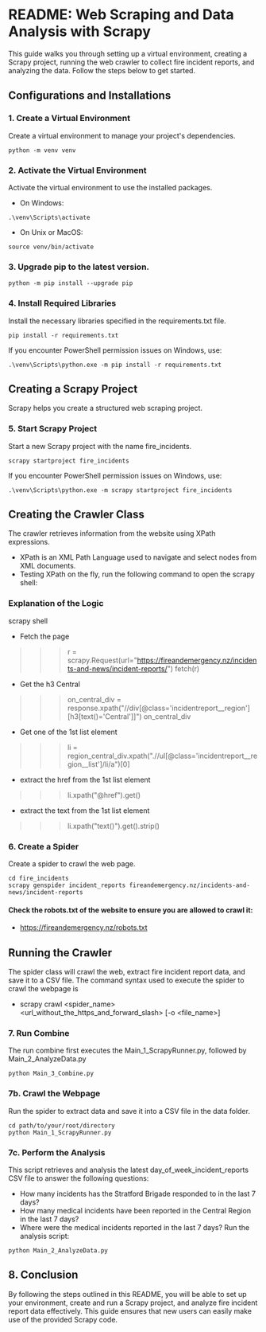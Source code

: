 # README: Web Scraping and Data Analysis with Scrapy

This guide walks you through setting up a virtual environment, creating a Scrapy project, running the web crawler to collect fire incident reports, and analyzing the data. Follow the steps below to get started.

## Configurations and Installations

### 1. Create a Virtual Environment
Create a virtual environment to manage your project's dependencies.
```
python -m venv venv
```

### 2. Activate the Virtual Environment
Activate the virtual environment to use the installed packages.

- On Windows:
```
.\venv\Scripts\activate
```

- On Unix or MacOS:
```
source venv/bin/activate
```

### 3. Upgrade pip to the latest version.
```
python -m pip install --upgrade pip
```

### 4. Install Required Libraries
Install the necessary libraries specified in the requirements.txt file.

```
pip install -r requirements.txt
```
If you encounter PowerShell permission issues on Windows, use:
```
.\venv\Scripts\python.exe -m pip install -r requirements.txt
```


## Creating a Scrapy Project
Scrapy helps you create a structured web scraping project.

### 5. Start Scrapy Project
Start a new Scrapy project with the name fire_incidents.
```
scrapy startproject fire_incidents
```
If you encounter PowerShell permission issues on Windows, use:
```
.\venv\Scripts\python.exe -m scrapy startproject fire_incidents
```



## Creating the Crawler Class
The crawler retrieves information from the website using XPath expressions.
- XPath is an XML Path Language used to navigate and select nodes from XML documents.
- Testing XPath on the fly, run the following command to open the scrapy shell:

### Explanation of the Logic
scrapy shell
- Fetch the page
>>> r = scrapy.Request(url="https://fireandemergency.nz/incidents-and-news/incident-reports/")
>>> fetch(r)
- Get the h3 Central
>>> on_central_div = response.xpath("//div[@class='incidentreport__region'][h3[text()='Central']]")
>>> on_central_div
- Get one of the 1st list element
>>> li = region_central_div.xpath(".//ul[@class='incidentreport__region__list']/li/a")[0]
- extract the href from the 1st list element
>>> li.xpath("@href").get() 
- extract the text from the 1st list element
>>> li.xpath("text()").get().strip()

### 6. Create a Spider
Create a spider to crawl the web page.

```
cd fire_incidents
scrapy genspider incident_reports fireandemergency.nz/incidents-and-news/incident-reports
```

#### Check the robots.txt of the website to ensure you are allowed to crawl it:
- https://fireandemergency.nz/robots.txt




## Running the Crawler
The spider class will crawl the web, extract fire incident report data, and save it to a CSV file.
The command syntax used to execute the spider to crawl the webpage is
- scrapy crawl <spider_name> <url_without_the_https_and_forward_slash> [-o <file_name>]

### 7. Run Combine
The run combine first executes the Main_1_ScrapyRunner.py, followed by Main_2_AnalyzeData.py

```
python Main_3_Combine.py
```
### 7b. Crawl the Webpage
Run the spider to extract data and save it into a CSV file in the data folder.

```
cd path/to/your/root/directory
python Main_1_ScrapyRunner.py
```

### 7c. Perform the Analysis
This script retrieves and analysis the latest day_of_week_incident_reports CSV file to answer the following questions:

- How many incidents has the Stratford Brigade responded to in the last 7 days?
- How many medical incidents have been reported in the Central Region in the last 7 days?
- Where were the medical incidents reported in the last 7 days?
Run the analysis script:

```
python Main_2_AnalyzeData.py
```

## 8. Conclusion
By following the steps outlined in this README, you will be able to set up your environment, create and run a Scrapy project, and analyze fire incident report data effectively. This guide ensures that new users can easily make use of the provided Scrapy code.






